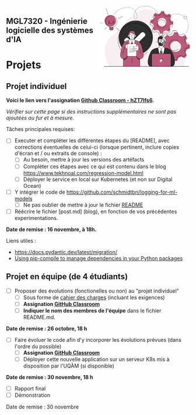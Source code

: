 <img style="float: right;" src="../images/component_engineering.svg" alt="EngineeringAISystems" width="250"/>

## MGL7320 - Ingénierie logicielle des systèmes d'IA
# Projets

## Projet individuel

**Voici le lien vers l'assignation [Github Classroom - hZT7Ifs6](https://classroom.github.com/a/hZT7Ifs6).**

_Vérifier sur cette page si des instructions supplémentaires ne sont pas ajoutées au fur et à mesure._

Tâches principales requises:

- [ ] Executer et compléter les différentes étapes du [README], avec corrections éventuelles de celui-ci (lorsque pertinent, inclure copies d'écran et / ou extraits de console) :
  - [ ] Au besoin, mettre à jour les versions des artéfacts
  - [ ] Compléter ces étapes avec ce qui est contenu dans le blog https://www.tekhnoal.com/regression-model.html
  - [ ] Déployer le service en local sur Kubernetes (et non sur Digital Ocean)
- [ ] Y intégrer le code de https://github.com/schmidtbri/logging-for-ml-models
  - [ ] Ne pas oublier de mettre à jour le fichier [README](README.md)
- [ ] Réécrire le fichier [post.md] (blog), en fonction de vos précédentes experimentations.

**Date de remise : 16 novembre, à 18h.**

Liens utiles :
- https://docs.pydantic.dev/latest/migration/
- [Using pip-compile to manage dependencies in your Python packages](https://medium.com/packagr/using-pip-compile-to-manage-dependencies-in-your-python-packages-8451b21a949e)

## Projet en équipe (de 4 étudiants)

- [ ] Proposer des évolutions (fonctionelles ou non) au "projet individuel"
  - [ ] Sous forme de [cahier des charges](https://www.manager-go.com/gestion-de-projet/dossiers-methodes/elaborer-un-cdc) (incluant les exigences)
  - [ ] **Assignation [GitHub Classroom](https://classroom.github.com/a/3yOWEyQK)**
  - [ ] **Indiquer le nom des membres de l'équipe** dans le fichier README.md.

**Date de remise : 26 octobre, 18 h**

- [ ] Faire évoluer le code afin d'y incorporer les évolutions prévues (dans l'ordre du possible)
  - [ ] **Assignation [GitHub Classroom](https://classroom.github.com/a/UoYzlEAi)**
  - [ ] Déployer cette nouvelle application sur un serveur K8s mis à disposition par l'UQÀM (si disponible)

**Date de remise : 30 novembre, 18 h**

- [ ] Rapport final
- [ ] Démonstration  

Date de remise : 30 novembre
